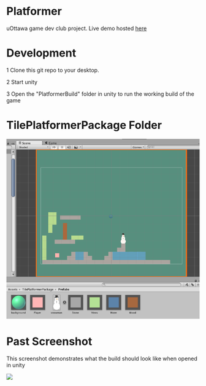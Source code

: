 # Platformer

uOttawa game dev club project. Live demo hosted [here](https://uottawagdc.github.io/Platformer/PlatformerDemo) 


# Development

1 Clone this git repo to your desktop. 

2 Start unity

3 Open the "PlatformerBuild" folder in unity to run the working build of the game

# TilePlatformerPackage Folder

![](./screenshot3.png)

# Past Screenshot

This screenshot demonstrates what the build should look like when opened in unity

![](./screenshot.png)

